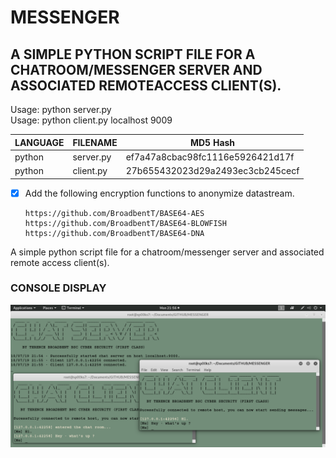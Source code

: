 # MESSENGER
## A SIMPLE PYTHON SCRIPT FILE FOR A CHATROOM/MESSENGER SERVER AND ASSOCIATED REMOTEACCESS CLIENT(S).

Usage: python server.py</br>
Usage: python client.py localhost 9009

| LANGUAGE  | FILENAME  | MD5 Hash                         |
|------     |------     | -------                          |
| python    | server.py | ef7a47a8cbac98fc1116e5926421d17f |
| python    | client.py | 27b655432023d29a2493ec3cb245cecf |

- [x] Add the following encryption functions to anonymize datastream.

      https://github.com/BroadbentT/BASE64-AES
      https://github.com/BroadbentT/BASE64-BLOWFISH
      https://github.com/BroadbentT/BASE64-DNA
      
 A simple python script file for a chatroom/messenger server and associated remote access client(s).
 
### CONSOLE DISPLAY
![Screenshot](picture1.png)
